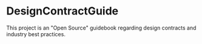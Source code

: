 DesignContractGuide
===================

This project is an "Open Source" guidebook regarding design contracts and industry best practices.